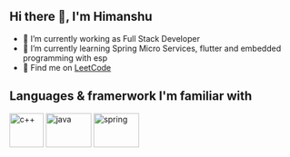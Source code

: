 ## Hi there 👋, I'm Himanshu

<!--
**himmish/himmish** is a ✨ _special_ ✨ repository because its `README.md` (this file) appears on your GitHub profile.

Here are some ideas to get you started:

- 🔭 I’m currently working on ...
- 🌱 I’m currently learning ...
- 👯 I’m looking to collaborate on ...
- 🤔 I’m looking for help with ...
- 💬 Ask me about ...
- 📫 How to reach me: ...
- 😄 Pronouns: ...
- ⚡ Fun fact: ...
-->

- 🔭 I’m currently working as Full Stack Developer
- 🌱 I’m currently learning Spring Micro Services, flutter and embedded programming with esp
- 👤 Find me on [LeetCode](https://leetcode.com/him500/)

## Languages & framerwork I'm familiar with

 <img src="https://i.redd.it/31b2ii8hchi31.jpg" alt="c++" width="60" height="60" />    <img src="https://static.javatpoint.com/core/images/java-logo1.png" alt="java" width="80" height="60" />   <img src="https://www.logo.wine/a/logo/Spring_Framework/Spring_Framework-Logo.wine.svg" alt="spring" width="80" height="60" />

